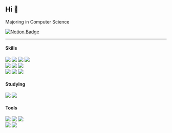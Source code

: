 ## Hi 👋

Majoring in Computer Science 

[![Notion Badge](https://img.shields.io/badge/Check_my_Notion_here-FFFFFF?style=flat-square&logo=Notion&logoColor=black&link=https://mminjukim.notion.site/mj-home)](https://mminjukim.notion.site/mj-home)

<hr>

#### Skills
  <img  src="https://img.shields.io/badge/Java-007396?style=flat-square&logo=Java&logoColor=white"> <img  src="https://img.shields.io/badge/Spring-6DB33F?style=flat-square&logo=Spring&logoColor=white"> <img  src="https://img.shields.io/badge/Python-3766AB?style=flat-square&logo=Python&logoColor=white"/> <img  src="https://img.shields.io/badge/Django-092E20?style=flat-square&logo=django&logoColor=white"> <br>
  <img  src="https://img.shields.io/badge/-A8B9CC?style=flat-square&logo=C&logoColor=white"/> <img  src="https://img.shields.io/badge/HTML-E34F26?style=flat-square&logo=html5&logoColor=white"/> <img  src="https://img.shields.io/badge/Linux-FCC624?style=flat-square&logo=Linux&logoColor=black"/>  <br>
  <img  src="https://img.shields.io/badge/AWS EC2-FF9900?style=flat-square&logo=amazon_ec2&logoColor=white"/>
  <img  src="https://img.shields.io/badge/Docker-2496ED?style=flat-square&logo=Docker&logoColor=white"/>
  <img  src="https://img.shields.io/badge/MySQL-4479A1?style=flat-square&logo=MySQL&logoColor=white"/>

#### Studying
<img  src="https://img.shields.io/badge/React Native-61DAFB?style=flat-square&logo=React&logoColor=black"> <img  src="https://img.shields.io/badge/Spring_Security-DB33F?style=flat-square&logo=springsecurity&logoColor=white">

#### Tools
  <img  src="https://img.shields.io/badge/Visual_Studio_Code-007ACC?style=flat-square&logo=visualstudiocode&logoColor=white"/> <img  src="https://img.shields.io/badge/IntelliJ IDEA-da2fb6?style=flat-square&logo=intellijidea&logoColor=white"/> <img  src="https://img.shields.io/badge/GitHub-181717?style=flat-square&logo=GitHub&logoColor=white"/> <br>
  <img  src="https://img.shields.io/badge/Figma-F24E1E?style=flat-square&logo=figma&logoColor=white"/> <img  src="https://img.shields.io/badge/Notion-000000?style=flat-square&logo=Notion&logoColor=white"/>
